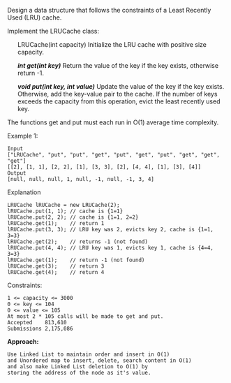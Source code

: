 Design a data structure that follows the constraints of a Least Recently Used (LRU) cache.

Implement the LRUCache class:

<ul>
    
LRUCache(int capacity) Initialize the LRU cache with positive size capacity.

***int get(int key)*** Return the value of the key if the key exists, otherwise return -1.

***void put(int key, int value)*** Update the value of the key if the key exists. Otherwise, add the key-value pair to the cache. If the number of keys exceeds the capacity from this operation, evict the least recently used key.

</ul>
The functions get and put must each run in O(1) average time complexity. 

Example 1:

    Input
    ["LRUCache", "put", "put", "get", "put", "get", "put", "get", "get", "get"]
    [[2], [1, 1], [2, 2], [1], [3, 3], [2], [4, 4], [1], [3], [4]]
    Output
    [null, null, null, 1, null, -1, null, -1, 3, 4]

Explanation

    LRUCache lRUCache = new LRUCache(2);
    lRUCache.put(1, 1); // cache is {1=1}
    lRUCache.put(2, 2); // cache is {1=1, 2=2}
    lRUCache.get(1);    // return 1
    lRUCache.put(3, 3); // LRU key was 2, evicts key 2, cache is {1=1, 3=3}
    lRUCache.get(2);    // returns -1 (not found)
    lRUCache.put(4, 4); // LRU key was 1, evicts key 1, cache is {4=4, 3=3}
    lRUCache.get(1);    // return -1 (not found)
    lRUCache.get(3);    // return 3
    lRUCache.get(4);    // return 4
 
Constraints:

    1 <= capacity <= 3000
    0 <= key <= 104
    0 <= value <= 105
    At most 2 * 105 calls will be made to get and put.
    Accepted    813,610
    Submissions 2,175,086

**Approach:**
    
    Use Linked List to maintain order and insert in O(1) 
    and Unordered map to insert, delete, search content in O(1) 
    and also make Linked List deletion to O(1) by 
    storing the address of the node as it's value.
